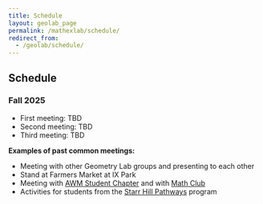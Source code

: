 ```yaml
---
title: Schedule
layout: geolab_page
permalink: /mathexlab/schedule/
redirect_from:
  - /geolab/schedule/
---
```


<h2 class="mb-3">Schedule</h2>

### Fall 2025

<ul>
  <li>First meeting: TBD</li>
  <li>Second meeting: TBD</li>
  <li>Third meeting: TBD</li>
</ul>

**Examples of past common meetings:**

<ul>
<li>Meeting with other Geometry Lab groups and presenting to each other</li>
<li>Stand at Farmers Market at IX Park</li>
<li>Meeting with <a href="{{site.url}}/awm/">AWM Student Chapter</a> and with <a href="{{site.url}}/undergraduate/mathclub_redirect/">Math Club</a></li>
<li>Activities for students from the <a href="https://www.virginiaequitycenter.org/starr-hill-pathways">Starr Hill Pathways</a> program</li>
</ul>
